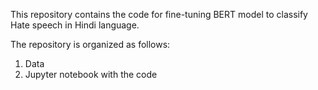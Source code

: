 This repository contains the code for fine-tuning BERT model to classify Hate speech in Hindi language.

The repository is organized as follows:
1. Data
2. Jupyter notebook with the code

